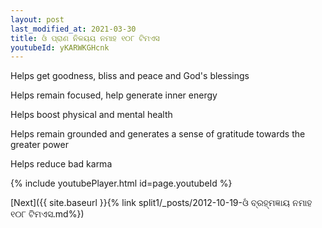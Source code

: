 ```yaml
---
layout: post
last_modified_at: 2021-03-30
title: ଓଁ ପ୍ରାଣ ନିଳୟୟ ନମାହ ୧୦୮ ଟିମଏସ
youtubeId: yKARWKGHcnk
---
```

 
 
Helps get goodness, bliss and peace and God's blessings
 
Helps remain focused, help generate inner energy 
 
Helps boost physical and mental health 
 
Helps remain grounded and generates a sense of gratitude towards the greater power 
 
Helps reduce bad karma
 
 
 
 


{% include youtubePlayer.html id=page.youtubeId %}
 
[Next]({{ site.baseurl }}{% link  split1/_posts/2012-10-19-ଓଁ ବ୍ରହ୍ମଜ୍ଞାୟ ନମାହ ୧୦୮ ଟିମଏସ.md%})
 

